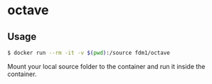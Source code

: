 # octave

## Usage

```sh
$ docker run --rm -it -v $(pwd):/source fdm1/octave
```

Mount your local source folder to the container and run it inside the container.
